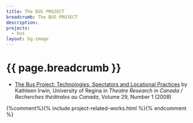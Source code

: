 ```yaml
---
title: The BUS PROJECT
breadcrumb: The BUS PROJECT
description:
projects:
  - bus
layout: bg-image
---
```

# {{ page.breadcrumb }}

* [The Bus Project:
Technologies, Spectators and Locational Practices](https://journals.lib.unb.ca/index.php/tric/article/view/11137/11848)
by Kathleen Irwin, University of Regina in <em>Theatre Research in Canada / Recherches théâtrales au Canada</em>, Volume 29, Number 1 (2008)

{%comment%}{% include project-related-works.html %}{% endcomment %}
